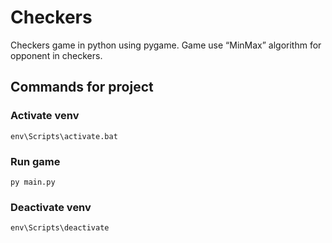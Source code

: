 # Checkers
Checkers game in python using pygame.
Game use “MinMax” algorithm for opponent in checkers. 

## Commands for project
### Activate venv
    env\Scripts\activate.bat
### Run game
    py main.py
### Deactivate venv
    env\Scripts\deactivate